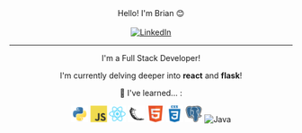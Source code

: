 <div id="intro" align="center">
  Hello! I'm Brian 😊
</div>
<br>
<div id="badges" align="center">
  <a href="https://www.linkedin.com/in/brian-hitchin-940b57268/">
    <img src="https://img.shields.io/badge/LinkedIn-blue?logo=linkedin&logoColor=white&style=for-the-badge" alt="LinkedIn"/>
  </a>
</div>

---

<div align="center">
I'm a Full Stack Developer!
  
I'm currently delving deeper into **react** and **flask**!

🧰 I've learned... :

<img src="https://github.com/devicons/devicon/blob/master/icons/python/python-original.svg" alt="Python" width="30" height="30"/>
<img src="https://github.com/devicons/devicon/blob/master/icons/javascript/javascript-original.svg" alt="JavaScript" width="30" height="30"/>
<img src="https://github.com/devicons/devicon/blob/master/icons/react/react-original.svg" height="30px" width="30px" alt="React"/>
<img src="https://github.com/devicons/devicon/blob/master/icons/flask/flask-original.svg" height="30px" width="30px" alt="Flask"/>
<img src="https://github.com/devicons/devicon/blob/master/icons/html5/html5-original.svg" height="30px" width="30px" alt="HTML"/>
<img src="https://github.com/devicons/devicon/blob/master/icons/css3/css3-plain-wordmark.svg"  alt="CSS" width="30" height="30"/>
<img src="https://github.com/devicons/devicon/blob/master/icons/postgresql/postgresql-original.svg" alt="PostgreSQL" width="30" height="30"/>
<img src="https://github.com/devicons/devicon/blob/master/icons/postgresql/java-original.svg" alt="Java" width="30" height="30"/>
  
<div>
